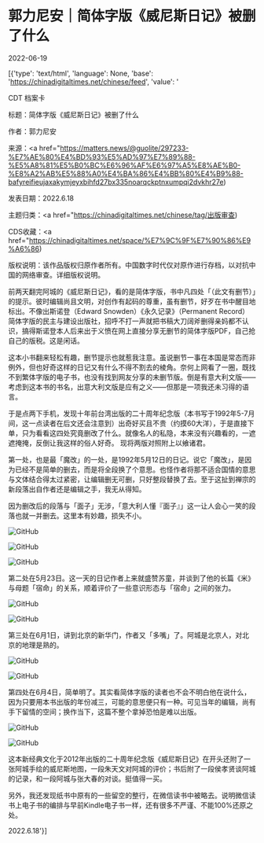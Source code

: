 # 郭力尼安｜简体字版《威尼斯日记》被删了什么

2022-06-19

[{'type': 'text/html', 'language': None, 'base': 'https://chinadigitaltimes.net/chinese/feed', 'value': '

CDT 档案卡

标题：简体字版《威尼斯日记》被删了什么

作者：郭力尼安

来源：<a href="https://matters.news/@guolite/297233-%E7%AE%80%E4%BD%93%E5%AD%97%E7%89%88-%E5%A8%81%E5%B0%BC%E6%96%AF%E6%97%A5%E8%AE%B0-%E8%A2%AB%E5%88%A0%E4%BA%86%E4%BB%80%E4%B9%88-bafyreifieujaxakymjeyxbihfd27bx335noarqckptnxumpqi2dvkhr27e)

发表日期：2022.6.18

主题归类：<a href="https://chinadigitaltimes.net/chinese/tag/出版审查)

CDS收藏：<a href="https://chinadigitaltimes.net/space/%E7%9C%9F%E7%90%86%E9%A6%86)

版权说明：该作品版权归原作者所有。中国数字时代仅对原作进行存档，以对抗中国的网络审查。详细版权说明。





前两天翻完阿城的《威尼斯日记》，看的是简体字版，书中凡四处「（此文有删节）」的提示。彼时编辑尚且文明，对创作有起码的尊重，虽有删节，好歹在书中醒目地标出。不像出斯诺登（Edward Snowden）《永久记录》（Permanent Record）简体字版的民主与建设出版社，招呼不打一声就把书稿大刀阔斧删得亲妈都不认识，搞得斯诺登本人后来出于义愤在网上直接分享无删节的简体字版PDF，自己抢自己的版税。这是闲话。

这本小书翻来轻松有趣，删节提示也就惹我注意。虽说删节一事在本国是常态而非例外，但也好奇这样的日记又有什么不得不割去的棱角。奈何上网看了一圈，既找不到繁体字版的电子书，也没有找到网友分享的未删节版。倒是有意大利文版——考虑到这本书的书名，出意大利文版是应有之义——但那是一项我还未习得的语言。

于是点两下手机，发现十年前台湾出版的二十周年纪念版（本书写于1992年5-7月间，这一点读者在后文还会注意到）出奇好买且不贵（约摸60大洋），于是直接下单，只为看看这四处究竟删改了什么。就像名人的私隐，本来没有兴趣看的，一遮遮掩掩，反倒让我这样的俗人好奇。 现将两版对照附上以飨诸君。

第一处，也是最「魔改」的一处，是1992年5月12日的日记。说它「魔改」，是因为已经不是简单的删去，而是将全段换了个意思。也怪作者将那不适合国情的意思与文体结合得太过紧密，让编辑删无可删，只好整段替换了去。至于这扯到禅宗的新段落出自作者还是编辑之手，我无从得知。

因为删改后的段落与「面子」无涉，「意大利人懂『面子』」这一让人会心一笑的段落也就一并删去。这里本有妙趣，损失不小。

![GitHub](https://chinadigitaltimes.net/chinese/files/2022/06/post-683270-62adfd2a593df.)

![GitHub](https://chinadigitaltimes.net/chinese/files/2022/06/post-683270-62adfd2bb347e.)

![GitHub](https://chinadigitaltimes.net/chinese/files/2022/06/post-683270-62adfd2d3fab8.)

第二处在5月23日。这一天的日记作者上来就盛赞苏童，并谈到了他的长篇《米》与母题「宿命」的关系，顺着评价了一些意识形态与「宿命」之间的张力。

![GitHub](https://chinadigitaltimes.net/chinese/files/2022/06/post-683270-62adfd2eb9e81.)

![GitHub](https://chinadigitaltimes.net/chinese/files/2022/06/post-683270-62adfd301e9d3.)

第三处在6月1日，讲到北京的新华门，作者又「多嘴」了。阿城是北京人，对北京的地理是熟的。

![GitHub](https://chinadigitaltimes.net/chinese/files/2022/06/post-683270-62adfd319b854.)

![GitHub](https://chinadigitaltimes.net/chinese/files/2022/06/post-683270-62adfd32ebbb3.)

第四处在6月4日，简单明了。其实看简体字版的读者也不会不明白他在说什么，因为只要用本书出版的年份减三，可能的意思便只有一种。可见当年的编辑，尚有手下留情的空间；换作当下，这篇不整个拿掉恐怕是难以出版。

![GitHub](https://chinadigitaltimes.net/chinese/files/2022/06/post-683270-62adfd33e3c0f.)

![GitHub](https://chinadigitaltimes.net/chinese/files/2022/06/post-683270-62adfd35753bc.)

这本新经典文化于2012年出版的二十周年纪念版《威尼斯日记》在开头还附了一张阿城手绘的威尼斯地图，一段朱天文对阿城的评价；书后附了一段侯孝贤谈阿城的记录，和一段阿城与张大春的对谈。挺值得一买。

另外，我还发现纸书中原有的一些留空的整行，在微信读书中被略去。说明微信读书上电子书的编排与早前Kindle电子书一样，还有很多不严谨、不能100%还原之处。

2022.6.18'}]